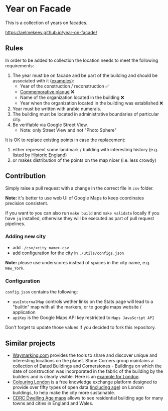 # Year on Facade

This is a collection of years on facades.

https://aelmekeev.github.io/year-on-facade/

## Rules

In order to be added to collection the location needs to meet the following requirements:

1. The year must be on facade and be part of the building and should be associated with it ([examples](https://www.instagram.com/year_on_facade/)):
    * Year of the construction / reconstruction :white_check_mark:
    * [Commemorative plaque](https://en.wikipedia.org/wiki/Commemorative_plaque) :x:
    * Name of the organization located in the building :x:
    * Year when the organization located in the building was established :x:
2. Year must be written with arabic numerals.
3. The building must be located in administrative boundaries of particular city.
4. Be verifiable via Google Street View.
    * Note: only Street View and not "Photo Sphere"

It is OK to replace existing points in case the replacement:

1. either represent some landmark / building with interesting history (e.g. listed by [Historic England](https://historicengland.org.uk/))
2. or makes distribution of the points on the map nicer (i.e. less crowdy)

## Contribution

Simply raise a pull request with a change in the correct file in `csv` folder.

**Note:** it's better to use web UI of Google Maps to keep coordinates precision consistent.

If you want to you can also run `make build` and `make validate` locally if you have `jq` installed, otherwise they will be executed as part of pull request pipelines.

### Adding new city

* add `./csv/<city name>.csv`
* add configuration for the city in `./utils/configs.json`

**Note:** please use underscores instead of spaces in the city name, e.g. `New_York`.

### Configuration

`config.json` contains the following:

* `useInternalMap` controls wether links on the Stats page will lead to a "builtin" map with all the markers, or to google maps website / application
* `apiKey` is the Google Maps API key restricted to `Maps JavaScript API`

Don't forget to update those values if you decided to fork this repository.

## Similar projects

* [Waymarking.com](waymarking.com) provides the tools to share and discover unique and interesting locations on the planet. Stone Corners group maintains a collection of Dated Buildings and Cornerstones - Buildings on which the date of construction was incorporated in the fabric of the building by the builders and is clearly visible. Here is an [example for London](https://www.waymarking.com/cat/details.aspx?f=1&guid=f95ee474-324f-408c-83d4-85151f84829b&wo=True&s=220&ct=11&st=2).
* [Colouring London](https://colouring.london/) is a free knowledge exchange platform designed to provide over fifty types of open data ([including age](https://www.pages.colouring.london/age)) on London buildings, to help make the city more sustainable.
* [CDRC Dwelling Age maps](https://mapmaker.cdrc.ac.uk/#/dwelling-age) allows to see residential building age for many towns and cities in England and Wales.